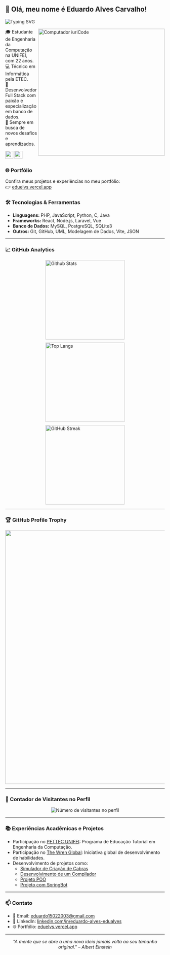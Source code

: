 <h2> 👋 Olá, meu nome é Eduardo Alves Carvalho! </h2>

<p align="left">
  <img src="http://readme-typing-svg.herokuapp.com?font=Fira+Code&pause=1000&color=B309FF&width=435&lines=print(%22Hello%2C+world!%22)" alt="Typing SVG" />
</p>

<img src="https://raw.githubusercontent.com/MicaelliMedeiros/micaellimedeiros/master/image/computer-illustration.png" min-width="400px" max-width="400px" width="400px" align="right" alt="Computador iuriCode">

<p>
  🎓 Estudante de Engenharia da Computação na UNIFEI, com 22 anos.<br>
  💻 Técnico em Informática pela ETEC.<br>
  🔧 Desenvolvedor Full Stack com paixão e especialização em banco de dados.<br>
  🌱 Sempre em busca de novos desafios e aprendizados.<br>
</p>

  <div>
    <a href="https://mail.google.com/mail/u/0/?fs=1&tf=cm&source=mailto&to=eduardo15022003@gmail.com" alt="Email" target="_blank">
    <img src="https://img.shields.io/badge/-Gmail-FF0000?style=flat-square&labelColor=FF0000&logo=gmail&logoColor=white&link=LINK-DO-SEU-EMAIL" style="height: 25px;" /></a>
    <a href="https://linkedin.com/in/eduardo-alves-edualves/" alt="Linkedin">
    <img src="https://img.shields.io/badge/-Linkedin-0e76a8?style=flat-square&logo=Linkedin&logoColor=white&link=LINK-DO-SEU-LINKEDIN" style="height: 25px;" /></a>
  </div>
</p>

### 🌐 Portfólio

Confira meus projetos e experiências no meu portfólio:  
👉 [eduelvs.vercel.app](https://eduelvs.vercel.app)

### 🛠️ Tecnologias & Ferramentas

- **Linguagens:** PHP, JavaScript, Python, C, Java
- **Frameworks:** React, Node.js, Laravel, Vue
- **Banco de Dados:** MySQL, PostgreSQL, SQLite3
- **Outros:** Git, GitHub, UML, Modelagem de Dados, Vite, JSON

---

### 📈 GitHub Analytics

<div style="display: flex; flex-wrap: wrap; gap: 10px; justify-content: center;">
  <img
    src="https://github-readme-stats.vercel.app/api?username=eduelvs&theme=dark&hide_border=true&include_all_commits=true"
    alt="Github Stats"
    style="width: 250px;"
  />
  <img
    src="https://github-readme-stats.vercel.app/api/top-langs/?username=eduelvs&theme=dark&hide_border=true&include_all_commits=true&count_private=true&layout=compact"
    alt="Top Langs"
    style="width: 250px;"
  />
  <img
    src="https://github-readme-streak-stats.herokuapp.com/?user=eduelvs&theme=dark&hide_border=true"
    alt="GitHub Streak"
    style="width: 250px;"
  />
</div>


---

### 🏆 GitHub Profile Trophy

<p align="center">
  <a
    href="https://github.com/ryo-ma/github-profile-trophy"
    title="Repositório de Troféus"
  >
    <img
      width="800"
      src="https://github-profile-trophy.vercel.app/?username=eduelvs&column=8&theme=darkhub&no-frame=true&no-bg=true"
    />
  </a>
</p>

---

### 📍 Contador de Visitantes no Perfil

<p align="center">
  <img
    src="https://profile-counter.glitch.me/eduelvs/count.svg"
    alt="Número de visitantes no perfil"
  />
</p>

---

### 📚 Experiências Acadêmicas e Projetos

- Participação no [PETTEC UNIFEI](https://www.instagram.com/pettec_unifei/): Programa de Educação Tutorial em Engenharia da Computação.
- Participação no [The Wren Global](https://www.instagram.com/thewrenglobal/): Iniciativa global de desenvolvimento de habilidades.
- Desenvolvimento de projetos como:
  - [Simulador de Criação de Cabras](https://github.com/Eduelvs/Simulador-CC)
  - [Desenvolvimento de um Compilador](https://github.com/Eduelvs/Desenvolvimento-de-um-Compilador)
  - [Projeto POO](https://github.com/Eduelvs/Projeto-POO)
  - [Projeto com SpringBot](https://github.com/Eduelvs/Projeto-com-SpringBot)

---

### 📫 Contato

- 📧 Email: [eduardo15022003@gmail.com](mailto:eduardo15022003@gmail.com)
- 💼 LinkedIn: [linkedin.com/in/eduardo-alves-edualves](linkedin.com/in/eduardo-alves-edualves/)
- 🌐 Portfólio: [eduelvs.vercel.app](https://eduelvs.vercel.app)

---

<p align="center"><em>"A mente que se abre a uma nova ideia jamais volta ao seu tamanho original." – Albert Einstein</em></p>
